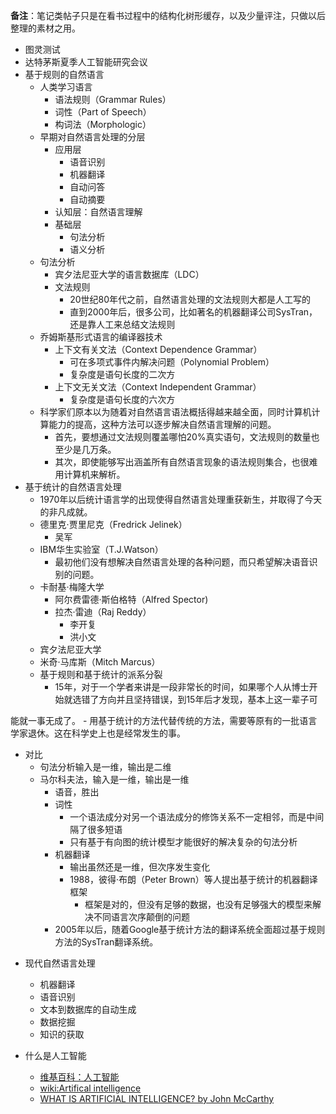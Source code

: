 **备注**：笔记类帖子只是在看书过程中的结构化树形缓存，以及少量评注，只做以后整理的素材之用。

+ 图灵测试
+ 达特茅斯夏季人工智能研究会议
+ 基于规则的自然语言
  - 人类学习语言
    - 语法规则（Grammar Rules）
    - 词性（Part of Speech）
    - 构词法（Morphologic）
  - 早期对自然语言处理的分层
    - 应用层
      - 语音识别
      - 机器翻译
      - 自动问答
      - 自动摘要
    - 认知层：自然语言理解
    - 基础层
      - 句法分析
      - 语义分析
  - 句法分析
    - 宾夕法尼亚大学的语言数据库（LDC）
    - 文法规则
      - 20世纪80年代之前，自然语言处理的文法规则大都是人工写的
      - 直到2000年后，很多公司，比如著名的机器翻译公司SysTran，还是靠人工来总结文法规则
  - 乔姆斯基形式语言的编译器技术
    - 上下文有关文法（Context Dependence Grammar）
      - 可在多项式事件内解决问题（Polynomial Problem）
      - 复杂度是语句长度的二次方
    - 上下文无关文法（Context Independent Grammar）
      - 复杂度是语句长度的六次方
  - 科学家们原本以为随着对自然语言语法概括得越来越全面，同时计算机计算能力的提高，这种方法可以逐步解决自然语言理解的问题。
    - 首先，要想通过文法规则覆盖哪怕20%真实语句，文法规则的数量也至少是几万条。
    - 其次，即使能够写出涵盖所有自然语言现象的语法规则集合，也很难用计算机来解析。
+ 基于统计的自然语言处理
  - 1970年以后统计语言学的出现使得自然语言处理重获新生，并取得了今天的非凡成就。
  - 德里克·贾里尼克（Fredrick Jelinek）
      - 吴军
  - IBM华生实验室（T.J.Watson）
      - 最初他们没有想解决自然语言处理的各种问题，而只希望解决语音识别的问题。
  - 卡耐基·梅隆大学
    - 阿尔费雷德·斯伯格特（Alfred Spector)
    - 拉杰·雷迪（Raj Reddy）
      - 李开复
      - 洪小文
  - 宾夕法尼亚大学
   - 米奇·马库斯（Mitch Marcus）
  - 基于规则和基于统计的派系分裂
    - 15年，对于一个学者来讲是一段非常长的时间，如果哪个人从博士开始就选错了方向并且坚持错误，到15年后才发现，基本上这一辈子可

能就一事无成了。
    - 用基于统计的方法代替传统的方法，需要等原有的一批语言学家退休。这在科学史上也是经常发生的事。
  
  - 对比
    - 句法分析输入是一维，输出是二维
    - 马尔科夫法，输入是一维，输出是一维
      - 语音，胜出
      - 词性
        - 一个语法成分对另一个语法成分的修饰关系不一定相邻，而是中间隔了很多短语
        - 只有基于有向图的统计模型才能很好的解决复杂的句法分析
      - 机器翻译
        - 输出虽然还是一维，但次序发生变化
        - 1988，彼得·布朗（Peter Brown）等人提出基于统计的机器翻译框架
          - 框架是对的，但没有足够的数据，也没有足够强大的模型来解决不同语言次序颠倒的问题
      - 2005年以后，随着Google基于统计方法的翻译系统全面超过基于规则方法的SysTran翻译系统。
  
+ 现代自然语言处理
  - 机器翻译
  - 语音识别
  - 文本到数据库的自动生成
  - 数据挖掘
  - 知识的获取
  

+ 什么是人工智能
  - [维基百科：人工智能](http://zh.wikipedia.org/zh-cn/%E4%BA%BA%E5%B7%A5%E6%99%BA%E8%83%BD#cite_note-Intractability-10)
  - [wiki:Artifical intelligence](http://en.wikipedia.org/wiki/Artificial_intelligence)
  - [WHAT IS ARTIFICIAL INTELLIGENCE? by John McCarthy](http://www-formal.stanford.edu/jmc/whatisai/whatisai.html)
